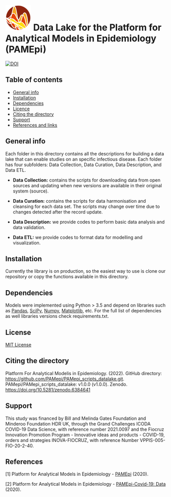
# <img src="Images/logo.png" width="80"/> Data Lake for the Platform for Analytical Models in Epidemiology (PAMEpi)

[![DOI](https://zenodo.org/badge/396775199.svg)](https://zenodo.org/badge/latestdoi/396775199)

## Table of contents
* [General info](#general-info)
* [Installation](#installation)
* [Dependencies](#dependencies)
* [Licence](#licence)
* [Citing the directory](#citing-directory)
* [Support](#support)
* [References and links](#references)

## General info

Each folder in this directory contains all the descriptions for building a data lake that can enable studies on an specific infectious disease. Each folder has four subfolders: Data Collection, Data Curation, Data Description, and Data ETL.



* **Data Collection:** contains the scripts for downloading data from open sources and updating when new versions are available in their original system (source).

* **Data Curation:** contains the scripts for data harmonisation and cleansing for each data set. The scripts may change over time due to changes detected after the record update. 

* **Data Description:** we provide codes to perform basic data analysis and data validation. 

* **Data ETL:** we provide codes to format data for modelling and  visualization. 

## Installation

Currently the library is on production, so the easiest way to use is clone our repository or copy the functions available in this directory. 

## Dependencies

Models were implemented using Python > 3.5 and depend on libraries such as [Pandas](https://github.com/pandas-dev/pandas), [SciPy](https://github.com/scipy/scipy), [Numpy](https://github.com/numpy/numpy), [Matplotlib](https://github.com/matplotlib/matplotlib), etc. For the full list of dependencies as well libraries versions check requirements.txt.
 
## License

[MIT License](LICENSE.txt)

## Citing the directory

Platform For Analytical Modelis in Epidemiology. (2022). GitHub directory: https://github.com/PAMepi/PAMepi_scripts_datalake.git. PAMepi/PAMepi_scripts_datalake: v1.0.0 (v1.0.0). Zenodo. https://doi.org/10.5281/zenodo.6384641

## Support

This study was financed by Bill and Melinda Gates Foundation and Minderoo Foundation HDR UK, through the Grand Challenges ICODA COVID-19 Data Science, with reference number 2021.0097 and the Fiocruz Innovation Promotion Program - Innovative ideas and products - COVID-19, orders and strategies INOVA-FIOCRUZ, with reference Number VPPIS-005-FIO-20-2-40.

## References 

<a id="1">[1]</a>  Platform for Analytical Models in Epidemiology - [PAMEpi](https://pamepi.rondonia.fiocruz.br/en/index_en.html) (2020).

<a id="2">[2]</a> Platform for Analytical Models in Epidemiology - [PAMEpi-Covid-19: Data](https://pamepi.rondonia.fiocruz.br/en/data_en.html) (2020).
